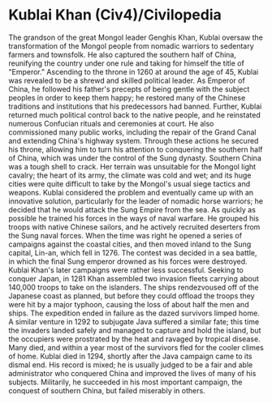 # Kublai Khan (Civ4)/Civilopedia

The grandson of the great Mongol leader Genghis Khan, Kublai oversaw the transformation of the Mongol people from nomadic warriors to sedentary farmers and townsfolk. He also captured the southern half of China, reunifying the country under one rule and taking for himself the title of "Emperor."
Ascending to the throne in 1260 at around the age of 45, Kublai was revealed to be a shrewd and skilled political leader. As Emperor of China, he followed his father's precepts of being gentle with the subject peoples in order to keep them happy; he restored many of the Chinese traditions and institutions that his predecessors had banned. Further, Kublai returned much political control back to the native people, and he reinstated numerous Confucian rituals and ceremonies at court. He also commissioned many public works, including the repair of the Grand Canal and extending China's highway system. Through these actions he secured his throne, allowing him to turn his attention to conquering the southern half of China, which was under the control of the Sung dynasty.
Southern China was a tough shell to crack. Her terrain was unsuitable for the Mongol light cavalry; the heart of its army, the climate was cold and wet; and its huge cities were quite difficult to take by the Mongol's usual siege tactics and weapons. Kublai considered the problem and eventually came up with an innovative solution, particularly for the leader of nomadic horse warriors; he decided that he would attack the Sung Empire from the sea. As quickly as possible he trained his forces in the ways of naval warfare. He grouped his troops with native Chinese sailors, and he actively recruited deserters from the Sung naval forces. When the time was right he opened a series of campaigns against the coastal cities, and then moved inland to the Sung capital, Lin-an, which fell in 1276. The contest was decided in a sea battle, in which the final Sung emperor drowned as his forces were destroyed.
Kublai Khan's later campaigns were rather less successful. Seeking to conquer Japan, in 1281 Khan assembled two invasion fleets carrying about 140,000 troops to take on the islanders. The ships rendezvoused off of the Japanese coast as planned, but before they could offload the troops they were hit by a major typhoon, causing the loss of about half the men and ships. The expedition ended in failure as the dazed survivors limped home. A similar venture in 1292 to subjugate Java suffered a similar fate; this time the invaders landed safely and managed to capture and hold the island, but the occupiers were prostrated by the heat and ravaged by tropical disease. Many died, and within a year most of the survivors fled for the cooler climes of home.
Kublai died in 1294, shortly after the Java campaign came to its dismal end. His record is mixed; he is usually judged to be a fair and able administrator who conquered China and improved the lives of many of his subjects. Militarily, he succeeded in his most important campaign, the conquest of southern China, but failed miserably in others.